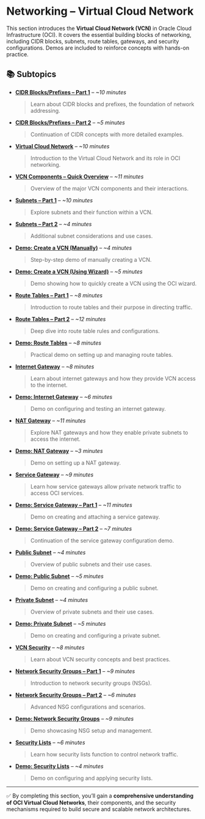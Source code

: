 # Networking – Virtual Cloud Network  

This section introduces the **Virtual Cloud Network (VCN)** in Oracle Cloud Infrastructure (OCI). It covers the essential building blocks of networking, including CIDR blocks, subnets, route tables, gateways, and security configurations. Demos are included to reinforce concepts with hands-on practice.  

## 📚 Subtopics  

- [**CIDR Blocks/Prefixes – Part 1**](CIDR-Blocks-Prefixes-Part-1.md) – *~10 minutes*  
  > Learn about CIDR blocks and prefixes, the foundation of network addressing.  

- [**CIDR Blocks/Prefixes – Part 2**](CIDR-Blocks-Prefixes-Part-2.md) – *~5 minutes*  
  > Continuation of CIDR concepts with more detailed examples.  

- [**Virtual Cloud Network**](Virtual-Cloud-Network.md) – *~10 minutes*  
  > Introduction to the Virtual Cloud Network and its role in OCI networking.  

- [**VCN Components – Quick Overview**](VCN-Components-Quick-Overview.md) – *~11 minutes*  
  > Overview of the major VCN components and their interactions.  

- [**Subnets – Part 1**](Subnets-Part-1.md) – *~10 minutes*  
  > Explore subnets and their function within a VCN.  

- [**Subnets – Part 2**](Subnets-Part-2.md) – *~4 minutes*  
  > Additional subnet considerations and use cases.  

- [**Demo: Create a VCN (Manually)**](Demo-Create-a-VCN-Manually.md) – *~4 minutes*  
  > Step-by-step demo of manually creating a VCN.  

- [**Demo: Create a VCN (Using Wizard)**](Demo-Create-a-VCN-Using-Wizard.md) – *~5 minutes*  
  > Demo showing how to quickly create a VCN using the OCI wizard.  

- [**Route Tables – Part 1**](Route-Tables-Part-1.md) – *~8 minutes*  
  > Introduction to route tables and their purpose in directing traffic.  

- [**Route Tables – Part 2**](Route-Tables-Part-2.md) – *~12 minutes*  
  > Deep dive into route table rules and configurations.  

- [**Demo: Route Tables**](Demo-Route-Tables.md) – *~8 minutes*  
  > Practical demo on setting up and managing route tables.  

- [**Internet Gateway**](Internet-Gateway.md) – *~8 minutes*  
  > Learn about internet gateways and how they provide VCN access to the internet.  

- [**Demo: Internet Gateway**](Demo-Internet-Gateway.md) – *~6 minutes*  
  > Demo on configuring and testing an internet gateway.  

- [**NAT Gateway**](NAT-Gateway.md) – *~11 minutes*  
  > Explore NAT gateways and how they enable private subnets to access the internet.  

- [**Demo: NAT Gateway**](Demo-NAT-Gateway.md) – *~3 minutes*  
  > Demo on setting up a NAT gateway.  

- [**Service Gateway**](Service-Gateway.md) – *~9 minutes*  
  > Learn how service gateways allow private network traffic to access OCI services.  

- [**Demo: Service Gateway – Part 1**](Demo-Service-Gateway-Part-1.md) – *~11 minutes*  
  > Demo on creating and attaching a service gateway.  

- [**Demo: Service Gateway – Part 2**](Demo-Service-Gateway-Part-2.md) – *~7 minutes*  
  > Continuation of the service gateway configuration demo.  

- [**Public Subnet**](Public-Subnet.md) – *~4 minutes*  
  > Overview of public subnets and their use cases.  

- [**Demo: Public Subnet**](Demo-Public-Subnet.md) – *~5 minutes*  
  > Demo on creating and configuring a public subnet.  

- [**Private Subnet**](Private-Subnet.md) – *~4 minutes*  
  > Overview of private subnets and their use cases.  

- [**Demo: Private Subnet**](Demo-Private-Subnet.md) – *~5 minutes*  
  > Demo on creating and configuring a private subnet.  

- [**VCN Security**](VCN-Security.md) – *~8 minutes*  
  > Learn about VCN security concepts and best practices.  

- [**Network Security Groups – Part 1**](Network-Security-Groups-Part-1.md) – *~9 minutes*  
  > Introduction to network security groups (NSGs).  

- [**Network Security Groups – Part 2**](Network-Security-Groups-Part-2.md) – *~6 minutes*  
  > Advanced NSG configurations and scenarios.  

- [**Demo: Network Security Groups**](Demo-Network-Security-Groups.md) – *~9 minutes*  
  > Demo showcasing NSG setup and management.  

- [**Security Lists**](Security-Lists.md) – *~6 minutes*  
  > Learn how security lists function to control network traffic.  

- [**Demo: Security Lists**](Demo-Security-Lists.md) – *~4 minutes*  
  > Demo on configuring and applying security lists.  

---

✅ By completing this section, you’ll gain a **comprehensive understanding of OCI Virtual Cloud Networks**, their components, and the security mechanisms required to build secure and scalable network architectures.  
